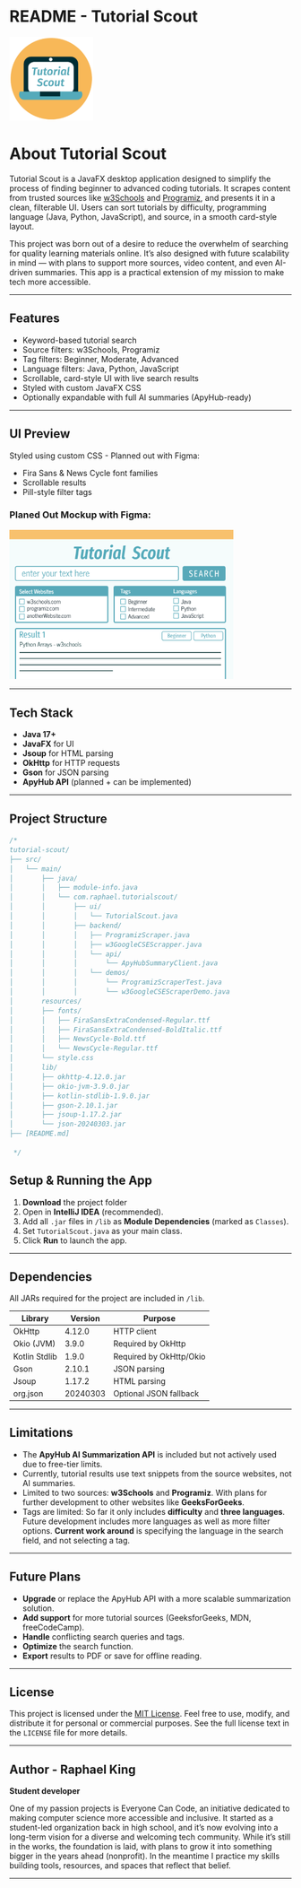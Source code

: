 # README - Tutorial Scout

<p align="left"> 
  <img src="readme-assets/TutorialScout.png" alt="Tutorial Scout Logo" width="150"/>
</p>
<!-- no empty line here -->

# About Tutorial Scout


Tutorial Scout is a JavaFX desktop application designed to simplify the process of finding beginner to advanced coding 
tutorials. It scrapes content from trusted sources like [w3Schools](https://www.w3schools.com/) and [Programiz](https://www.programiz.com/), 
and presents it in a clean, filterable UI. Users can sort tutorials by difficulty, programming language (Java, Python,
JavaScript), and source, in a smooth card-style layout.

This project was born out of a desire to reduce the overwhelm of searching for quality learning materials online. 
It’s also designed with future scalability in mind — with plans to support more sources, 
video content, and even AI-driven summaries. This app is a practical extension of my mission to make tech more accessible.



---

##  Features

- Keyword-based tutorial search
- Source filters: w3Schools, Programiz
- Tag filters: Beginner, Moderate, Advanced
- Language filters: Java, Python, JavaScript
- Scrollable, card-style UI with live search results
- Styled with custom JavaFX CSS
- Optionally expandable with full AI summaries (ApyHub-ready)

---

##  UI Preview

Styled using custom CSS - Planned out with Figma:

- Fira Sans & News Cycle font families
- Scrollable results
- Pill-style filter tags

### Planed Out Mockup with Figma:
<p align="left"> 
  <img src="readme-assets/TutorialScoutMockup.png" alt="Tutorial Scout Mockup" width="400"/>
</p>



---

## Tech Stack

- **Java 17+**
- **JavaFX** for UI
- **Jsoup** for HTML parsing
- **OkHttp** for HTTP requests
- **Gson** for JSON parsing
- **ApyHub API** (planned + can be implemented)

---

##  Project Structure

```java
/*
tutorial-scout/
├── src/
│   └── main/
│       ├── java/
│       │   ├── module-info.java 
│       │   └── com.raphael.tutorialscout/
│       │       ├── ui/
│       │       │   └── TutorialScout.java           
│       │       ├── backend/
│       │       │   ├── ProgramizScraper.java        
│       │       │   ├── w3GoogleCSEScrapper.java      
│       │       │   └── api/
│       │       │       └── ApyHubSummaryClient.java  
│       │       │   └── demos/
│       │       │       └── ProgramizScraperTest.java 
│       │       │       └── w3GoogleCSEScraperDemo.java 
│       resources/
│       ├── fonts/                                         
│       │   ├── FiraSansExtraCondensed-Regular.ttf
│       │   ├── FiraSansExtraCondensed-BoldItalic.ttf
│       │   ├── NewsCycle-Bold.ttf
│       │   └── NewsCycle-Regular.ttf
│       └── style.css                                     
│       lib/                                               
│       ├── okhttp-4.12.0.jar
│       ├── okio-jvm-3.9.0.jar
│       ├── kotlin-stdlib-1.9.0.jar
│       ├── gson-2.10.1.jar
│       ├── jsoup-1.17.2.jar
│       └── json-20240303.jar
├── [README.md]
                                       
 */
```

##  Setup & Running the App

1. **Download** the project folder
2. Open in **IntelliJ IDEA** (recommended).
3. Add all `.jar` files in `/lib` as **Module Dependencies** (marked as `Classes`).
4. Set `TutorialScout.java` as your main class.
5. Click **Run** to launch the app.

---

## Dependencies

All JARs required for the project are included in `/lib`.

| Library | Version | Purpose |
| --- | --- | --- |
| OkHttp | 4.12.0 | HTTP client |
| Okio (JVM) | 3.9.0 | Required by OkHttp |
| Kotlin Stdlib | 1.9.0 | Required by OkHttp/Okio |
| Gson | 2.10.1 | JSON parsing |
| Jsoup | 1.17.2 | HTML parsing |
| org.json | 20240303 | Optional JSON fallback |

---

## Limitations

- The **ApyHub AI Summarization API** is included but not actively used due to free-tier limits.
- Currently, tutorial results use text snippets from the source websites, not AI summaries.
- Limited to two sources: **w3Schools** and **Programiz**. With plans for further development to other
  websites like **GeeksForGeeks**.
- Tags are limited: So far it only includes **difficulty** and **three languages**. Future development includes 
  more languages as well as more filter options. **Current work around** is specifying the language in the search field, and not selecting a tag.

---

## Future Plans

- **Upgrade** or replace the ApyHub API with a more scalable summarization solution.
- **Add support** for more tutorial sources (GeeksforGeeks, MDN, freeCodeCamp).
- **Handle** conflicting search queries and tags.
- **Optimize** the search function.
- **Export** results to PDF or save for offline reading.

---

## License

This project is licensed under the [MIT License](LICENSE). Feel free to use, modify, and distribute it for personal or commercial purposes. See the full license text in the `LICENSE` file for more details.

---

## Author - Raphael King

**Student developer**

One of my passion projects is Everyone Can Code, an initiative dedicated to making computer science more accessible and inclusive. It started as a student-led organization back in high school, and it’s now evolving into a long-term vision for a diverse and welcoming tech community. While it’s still in the works, the foundation is laid, with plans to grow it into something bigger in the years ahead (nonprofit). In the meantime I practice my skills building tools, resources, and spaces that reflect that belief.

---
